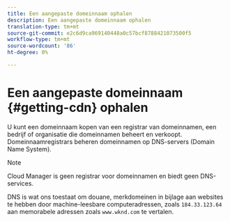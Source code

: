 ```yaml
---
title: Een aangepaste domeinnaam ophalen
description: Een aangepaste domeinnaam ophalen
translation-type: tm+mt
source-git-commit: e2c6d9ca969140448a0c57bcf8788421073500f5
workflow-type: tm+mt
source-wordcount: '86'
ht-degree: 0%

---
```



# Een aangepaste domeinnaam {#getting-cdn} ophalen

U kunt een domeinnaam kopen van een registrar van domeinnamen, een bedrijf of organisatie die domeinnamen beheert en verkoopt. Domeinnaamregistrars beheren domeinnamen op DNS-servers (Domain Name System).

>[!NOTE]
>Cloud Manager is geen registrar voor domeinnamen en biedt geen DNS-services.

DNS is wat ons toestaat om douane, merkdomeinen in bijlage aan websites te hebben door machine-leesbare computeradressen, zoals `184.33.123.64` aan memorabele adressen zoals `www.wknd.com` te vertalen.